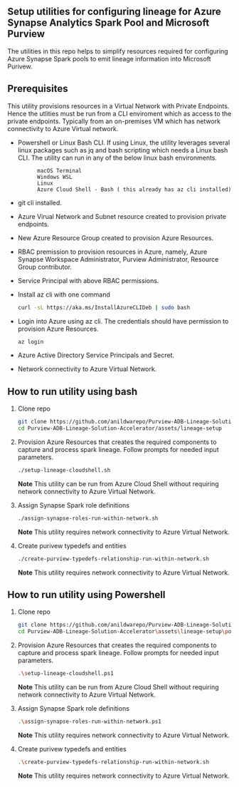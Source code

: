 ## Setup utilities for configuring lineage for Azure Synapse Analytics Spark Pool and Microsoft Purview

The utilities in this repo helps to simplify resources required for configuring Azure Synapse Spark pools to emit lineage information into Microsoft Purivew. 

## Prerequisites

This utility provisions resources in a Virtual Network with Private Endpoints. Hence the utlities must be run from a CLI enviroment which as access to the private endpoints. Typically from an on-premises VM which has network connectivity to Azure Virtual network.

* Powershell or Linux Bash CLI. If using Linux, the utility leverages several linux packages such as jq and bash scripting which needs a Linux bash CLI. The utility can run in any of the below linux bash environments. 

            macOS Terminal 
            Windows WSL 
            Linux 
            Azure Cloud Shell - Bash ( this already has az cli installed)

* git cli installed.

* Azure Virual Network and Subnet resource created to provision private endpoints.

* New Azure Resource Group created to provision Azure Resources.

* RBAC premission to provision resources in Azure, namely, Azure Synapse Workspace Administrator, Purview Administrator, Resource Group contributor.

* Service Principal with above RBAC permissions.

* Install az cli with one command

    ```bash
    curl -sL https://aka.ms/InstallAzureCLIDeb | sudo bash
    ```

* Login into Azure using az cli. The credentials should have permission to provision Azure Resources.

    ```bash
    az login
    ```

* Azure Active Directory Service Principals and Secret.

* Network connectivity to Azure Virtual Network.

## How to run utility using bash

1. Clone repo

    ```bash
    git clone https://github.com/anildwarepo/Purview-ADB-Lineage-Solution-Accelerator.git
    cd Purview-ADB-Lineage-Solution-Accelerator/assets/lineage-setup
    ```

2. Provision Azure Resources that creates the required components to capture and process spark lineage. Follow prompts for needed input parameters.

    ```bash
    ./setup-lineage-cloudshell.sh
    ```
    **Note** This utility can be run from Azure Cloud Shell without requiring network connectivity to Azure Virtual Network.

3. Assign Synapse Spark role definitions

    ```bash
    ./assign-synapse-roles-run-within-network.sh
    ```
    **Note** This utility requires network connectivity to Azure Virtual Network.
    
4. Create purivew typedefs and entities

    ```bash
    ./create-purview-typedefs-relationship-run-within-network.sh
    ```
    **Note** This utility requires network connectivity to Azure Virtual Network.


## How to run utility using Powershell

1. Clone repo

    ```bash
    git clone https://github.com/anildwarepo/Purview-ADB-Lineage-Solution-Accelerator.git
    cd Purview-ADB-Lineage-Solution-Accelerator\assets\lineage-setup\powershell
    ```

2. Provision Azure Resources that creates the required components to capture and process spark lineage. Follow prompts for needed input parameters.

    ```bash
    .\setup-lineage-cloudshell.ps1
    ```
    **Note** This utility can be run from Azure Cloud Shell without requiring network connectivity to Azure Virtual Network.

3. Assign Synapse Spark role definitions

    ```bash
    .\assign-synapse-roles-run-within-network.ps1
    ```
    **Note** This utility requires network connectivity to Azure Virtual Network.
    
4. Create purivew typedefs and entities

    ```bash
    .\create-purview-typedefs-relationship-run-within-network.sh
    ```
    **Note** This utility requires network connectivity to Azure Virtual Network.